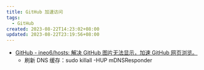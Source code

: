 ```yaml
---
title: GitHub 加速访问
tags:
  - GitHub
created: 2023-08-22T14:23:02+08:00
updated: 2023-08-22T23:19:56+08:00
---
```


- [GitHub - ineo6/hosts: 解决 GitHub 图片无法显示，加速 GitHub 网页浏览。](https://github.com/ineo6/hosts)
  - 刷新 DNS 缓存：sudo killall -HUP mDNSResponder
